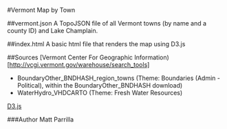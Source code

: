#Vermont Map by Town

##vermont.json
A TopoJSON file of all Vermont towns (by name and a county ID) and Lake Champlain.

##index.html
A basic html file that renders the map using D3.js

##Sources
[Vermont Center For Geographic Information)[http://vcgi.vermont.gov/warehouse/search_tools]

- BoundaryOther_BNDHASH_region_towns (Theme: Boundaries (Admin - Political), within the BoundaryOther_BNDHASH download)
- WaterHydro_VHDCARTO (Theme: Fresh Water Resources)

[D3.js](http://d3js.org)

###Author
Matt Parrilla
